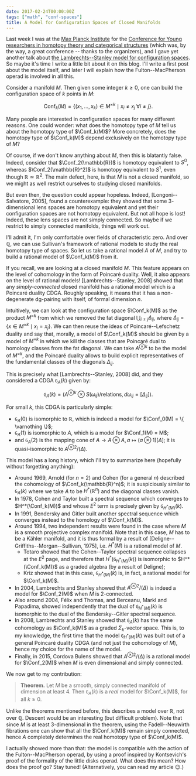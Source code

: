 ```yaml
---
date: 2017-02-24T00:00:00Z
tags: ["math", "conf-spaces"]
title: A Model for Configuration Spaces of Closed Manifolds
---
```


Last week I was at the [Max Planck Institute](https://www.mpim-bonn.mpg.de/) for the [Conference for Young researchers in homotopy theory and categorical structures](https://www.mpim-bonn.mpg.de/node/6791) (which was, by the way, a great conference -- thanks to the organizers), and I gave yet another talk about [the Lambrechts--Stanley model for configuration spaces](post/model-conf-spaces). So maybe it's time I write a little bit about it on this blog. I'll write a first post about the model itself, and later I will explain how the Fulton--MacPherson operad is involved in all this.


Consider a manifold $M$. Then given some integer $k \ge 0$, one can build the configuration space of $k$ points in $M$:

$$\newcommand{\Conf}{\mathrm{Conf}}\Conf_k(M) = \{ (x_1, \dots, x_k) \in M^{\times k} \mid x_i \neq x_j \; \forall i \neq j \}.$$

Many people are interested in configuration spaces for many different reasons. One could wonder: what does the homotopy type of $M$ tell us about the homotopy type of $\Conf_k(M)$? More concretely, does the homotopy type of $\Conf_k(M)$ depend exclusively on the homotopy type of $M$?

Of course, if we don't know anything about $M$, then this is blatantly false. Indeed, consider that $\Conf_2(\mathbb{R})$ is homotopy equivalent to $S^0$, whereas $\Conf_2(\mathbb{R}^2)$ is homotopy equivalent to $S^1$, even though $\mathbb{R} \simeq \mathbb{R}^2$. The main defect, here, is that $M$ is not a closed manifold, so we might as well restrict ourselves to studying closed manifolds.

But even then, the question could appear hopeless. Indeed, [Longoni--Salvatore, 2005], found a counterexample: they showed that some $3$-dimensional lens spaces are homotopy equivalent and yet their configuration spaces are not homotopy equivalent. But not all hope is lost! Indeed, these lens spaces are not simply connected. So maybe if we restrict to simply connected manifolds, things will work out.

I'll admit it, I'm only comfortable over fields of characteristic zero. And over $\mathbb{Q}$, we can use Sullivan's framework of rational models to study the real homotopy type of spaces. So let us take a rational model $A$ of $M$, and try to build a rational model of $\Conf_k(M)$ from it.

If you recall, we are looking at a closed manifold $M$. This feature appears on the level of cohomology in the form of Poincaré duality. Well, it also appears on the level of rational models! [Lambrechts--Stanley, 2008] showed that any _simply-connected_ closed manifold has a rational model which is a Poincaré duality CDGA. Roughly speaking, it means that it has a non-degenerate dg-pairing with itself, of formal dimension $n$.

Intuitively, we can look at the configuration space $\Conf_k(M)$ as the product $M^{\times k}$ from which we removed the fat diagonal $\bigcup_{i \neq j} \Delta_{ij}$, where $\Delta_{ij} = \{ x \in M^{\times k} \mid x_i = x_j \}$. We can then reuse the ideas of Poincaré--Lefschetz duality and say that, morally, a model of $\Conf_k(M)$ should be given by a model of $M^{\times k}$ in which we kill the classes that are Poincaré dual to homology classes from the fat diagonal. We can take $A^{\otimes k}$ to be the model of $M^{\times k}$, and the Poincaré duality allows to build explicit representatives of the fundamental classes of the diagonals $\Delta_{ij}$.

This is precisely what [Lambrechts--Stanley, 2008] did, and they considered a CDGA $\mathtt{G}_A(k)$ given by:

$$\mathtt{G}_A(k) = \bigl( A^{\otimes k} \otimes S(\omega_{ij}) / \text{relations}, d \omega_{ij} = [\Delta_{ij}] \bigr).$$

For small $k$, this CDGA is particularly simple:

- $\mathtt{G}_A(0)$ is isomorphic to $\mathbb{R}$, which is indeed a model for $\Conf_0(M) = \{ \varnothing \}$;
- $\mathtt{G}_A(1)$ is isomorphic to $A$, which is a model for $\Conf_1(M) = M$;
- and $\mathtt{G}_A(2)$ is the mapping cone of $A \to A \otimes A, \, a \mapsto (a \otimes 1) [\Delta]$; it is quasi-isomorphic to $A^{\otimes 2} / (\Delta)$.

This model has a long history, which I'll try to summarize here (hopefully without forgetting anything):

- Around 1969, Arnold (for $n = 2$) and Cohen (for a general $n$) described the cohomology of $\Conf_k(\mathbb{R}^n)$; it is suspiciously similar to $\mathtt{G}_A(k)$ where we take $A$ to be $H^*(\mathbb{R}^n)$ and the diagonal classes vanish.
- In 1978, Cohen and Taylor built a spectral sequence which converges to $H^*(\Conf_k(M))$ and whose $E^2$ term is precisely given by $\mathtt{G}_{H^*(M)}(k)$.
- In 1991, Bendersky and Gitler built another spectral sequence which converges instead to the homology of $\Conf_k(M)$.
- Around 1994, two independent results were found in the case where $M$ is a smooth projective complex manifold. Note that in this case, $M$ has to be a Kähler manifold, and it is thus formal by a result of [Deligne--Griffiths--Morgan--Sullivan, 1975], i.e. $H^*(M)$ is a rational model of $M$.
  - Totaro showed that the Cohen--Taylor spectral sequence collapses at the $E^2$ page, and therefore that $H^*(\mathtt{G}_{H^*(M)}(k))$ is isomorphic to $H^*(\Conf_k(M))$ as a graded algebra (by a result of Deligne);
  - Kriz showed that in this case, $\mathtt{G}_{H^*(M)}(k)$ is, in fact, a rational model for $\Conf_k(M)$.
- In 2004, Lambrechts and Stanley showed that $A^{\otimes 2} / (\Delta)$ is indeed a model for $\Conf_2(M)$ when $M$ is $2$-connected.
- Also around 2004, Félix and Thomas, and Berceanu, Markl and Papadima, showed independently that the dual of $\mathtt{G}_{H^*(M)}(k)$ is isomorphic to the dual of the Bendersky--Gitler spectral sequence.
- In 2008, Lambrechts and Stanley showed that $\mathtt{G}_A(k)$ has the same cohomology as $\Conf_k(M)$ as a graded $\Sigma_k$-vector space. This is, to my knowledge, the first time that the model $\mathtt{G}_{H^*(M)}(k)$ was built out of a general Poincaré duality CDGA (and not just the cohomology of $M$), hence my choice for the name of the model.
- Finally, in 2015, Cordova Bulens showed that $A^{\otimes 2} / (\Delta)$ is a rational model for $\Conf_2(M)$ when $M$ is even dimensional and simply connected.

We now get to my contribution:

> **Theorem.** Let $M$ be a smooth, simply connected manifold of dimension at least $4$. Then $\mathtt{G}_A(k)$ is a _real_ model for $\Conf_k(M)$, for all $k \ge 0$.

Unlike the theorems mentioned before, this describes a model over $\mathbb{R}$, not over $\mathbb{Q}$. Descent would be an interesting (but difficult problem). Note that since $M$ is at least $3$-dimensional in the theorem, using the Fadell--Neuwirth fibrations one can show that all the $\Conf_k(M)$ remain simply connected, hence $A$ completely determines the real homotopy type of $\Conf_k(M)$.

I actually showed more than that: the model is compatible with the action of the Fulton--MacPherson operad, by using a proof inspired by Kontsevich's proof of the formality of the little disks operad. What does this mean? How does the proof go? Stay tuned! (Alternatively, you can read my article :wink:.)
